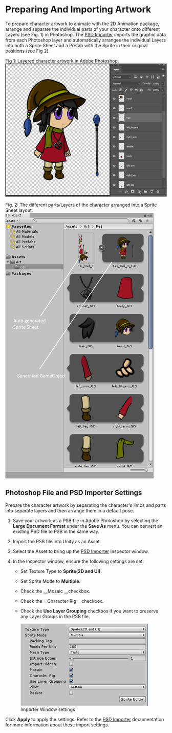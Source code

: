 # Preparing And Importing Artwork

To prepare character artwork to animate with the 2D Animation package, arrange and separate the individual parts of your character onto different Layers (see Fig. 1) in Photoshop. The [PSD Importer](https://docs.unity3d.com/Packages/com.unity.2d.psdimporter@latest/index.html?preview=1) imports the graphic data from each Photoshop layer and automatically arranges the individual Layers into both a Sprite Sheet and a Prefab with the Sprite in their original positions (see Fig 2).

Fig 1: Layered character artwork in Adobe Photoshop.![Example 1: Layered character artwork in Adobe Photoshop](images/2DAnimationV2_PSDLayers.png)



Fig. 2: The different parts/Layers of the character arranged into a Sprite Sheet layout.![Example 2: The arranged layers and the generated Prefab of the character.](images/2DAnimationV2_Mosaic_Prefab.png)



## Photoshop File and PSD Importer Settings

Prepare the character artwork by separating the character's limbs and parts into separate layers and then arrange them in a default pose.

1. Save your artwork as a PSB file in Adobe Photoshop by selecting the __Large Document Format__ under the __Save As__ menu. You can convert an existing PSD file to PSB in the same way.

2. Import the PSB file into Unity as an Asset.

3. Select the Asset to bring up the [PSD Importer](https://docs.unity3d.com/Packages/com.unity.2d.psdimporter@latest/index.html?preview=1) Inspector window.

4. In the Inspector window, ensure the following settings are set:

   - Set Texture Type to __Sprite(2D and UI)__.
   - Set Sprite Mode to __Multiple__.
   - Check the __Mosaic __checkbox.
   - Check the __Character Rig __checkbox.
   - Check the __Use Layer Grouping__ checkbox if you want to preserve any Layer Groups in the PSB file.

     ![Importer Window settings](images/ImporterWindow.png)
     Importer Window settings

Click __Apply__ to apply the settings. Refer to the [PSD Importer](https://docs.unity3d.com/Packages/com.unity.2d.psdimporter@latest) documentation for more information about these import settings.
